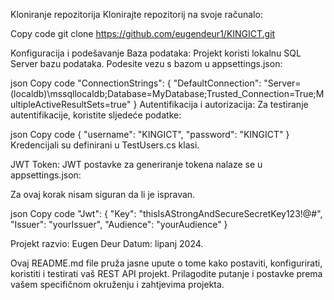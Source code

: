 Kloniranje repozitorija
Klonirajte repozitorij na svoje računalo:


Copy code
git clone https://github.com/eugendeur1/KINGICT.git

Konfiguracija i podešavanje
Baza podataka:
Projekt koristi lokalnu SQL Server bazu podataka. Podesite vezu s bazom u appsettings.json:

json
Copy code
"ConnectionStrings": {
    "DefaultConnection": "Server=(localdb)\\mssqllocaldb;Database=MyDatabase;Trusted_Connection=True;MultipleActiveResultSets=true"
}
Autentifikacija i autorizacija:
Za testiranje autentifikacije, koristite sljedeće podatke:

json
Copy code
{
    "username": "KINGICT",
    "password": "KINGICT"
}
Kredencijali su definirani u TestUsers.cs klasi.

JWT Token:
JWT postavke za generiranje tokena nalaze se u appsettings.json:

Za ovaj korak nisam siguran da li je ispravan.

json
Copy code
"Jwt": {
    "Key": "thisIsAStrongAndSecureSecretKey123!@#",
    "Issuer": "yourIssuer",
    "Audience": "yourAudience"
}

Projekt razvio: Eugen Deur
Datum: lipanj 2024.

Ovaj README.md file pruža jasne upute o tome kako postaviti, konfigurirati, koristiti i testirati vaš REST API projekt. Prilagodite putanje i postavke prema vašem specifičnom okruženju i zahtjevima projekta.
